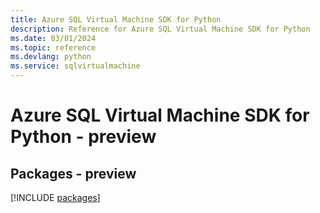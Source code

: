 ```yaml
---
title: Azure SQL Virtual Machine SDK for Python
description: Reference for Azure SQL Virtual Machine SDK for Python
ms.date: 03/01/2024
ms.topic: reference
ms.devlang: python
ms.service: sqlvirtualmachine
---
```

# Azure SQL Virtual Machine SDK for Python - preview
## Packages - preview
[!INCLUDE [packages](sql-virtual-machine-index.md)]